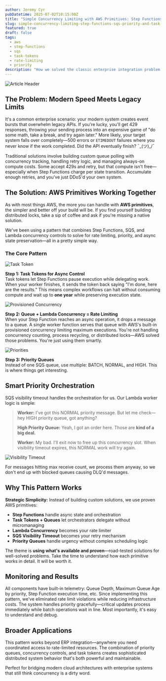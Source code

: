 ```yaml
---
author: Jeremy Cyr
pubDatetime: 2025-07-02T10:15:00Z
title: "Simple Concurrency Limiting with AWS Primitives: Step Functions and SQS for Priority-Based API Throttling"
slug: simple-concurrency-limiting-step-functions-sqs-priority-and-task-tokens.md
featured: true
draft: false
tags:
  - aws
  - step-functions
  - sqs
  - task-tokens
  - rate-limiting
  - priority
description: "How we solved the classic enterprise integration problem of connecting fast, modern systems to slow, rate-limited legacy APIs using AWS primitives: Step Functions, priority queues, and Lambda concurrency controls that turns rate limiting into a simple queueing problem."
---
```


![Article Header](/assets/blog1/article-header.png)

## The Problem: Modern Speed Meets Legacy Limits

It's a common enterprise scenario: your modern system creates event bursts that overwhelm legacy APIs. If you're lucky, you'll get 429 responses, throwing your sending process into an expensive game of "do some math, take a break, and try again later." More likely, your target system falls over completely—500 errors or `ETIMEDOUT` failures where you never know if the work completed. Did the API eventually finish? ¯\_(ツ)_/¯

Traditional solutions involve building custom queue polling with concurrency tracking, handling retry logic, and managing always-on compute costs. Some accept 429s and retry, but that compute isn't free—especially when Step Functions charge per state transition. Accumulate enough retries, and you've just DDoS'd your own system.

## The Solution: AWS Primitives Working Together

As with most things AWS, the more you can handle with **AWS primitives**, the simpler and better off your build will be. If you find yourself building distributed locks, take a sip of coffee and ask if you're missing a native solution.

We've been using a pattern that combines Step Functions, SQS, and Lambda concurrency controls to solve for rate limiting, priority, and async state preservation—all in a pretty simple way.

### The Core Pattern

![Task Token](/assets/blog1/task-token.png)

**Step 1: Task Tokens for Async Control**  
Task tokens let Step Functions pause execution while delegating work. When your worker finishes, it sends the token back saying "I'm done, here are the results." This means complex workflows can halt without consuming compute and wait up to **one year** while preserving execution state.

![Provisioned Concurrency](/assets/blog1/concurrency.png)

**Step 2: Queue + Lambda Concurrency = Rate Limiting**  
When your Step Function reaches an async operation, it drops a message to a queue. A single worker function serves that queue with AWS's built-in provisioned concurrency limiting maximum executions. You're not handling concurrency counting, process recycling, or distributed locks—AWS solved those problems. You're just using them smartly.

![Priorities](/assets/blog1/priorities.png)

**Step 3: Priority Queues**  
Instead of one SQS queue, use multiple: BATCH, NORMAL, and HIGH. This is where things get interesting.

## Smart Priority Orchestration

SQS visibility timeout handles the orchestration for us. Our Lambda worker logic is simple:

> **Worker:** I've got this NORMAL priority message. But let me check—hey HIGH priority queue, got anything?
>
> **High Priority Queue:** Yeah, I got an order here. Those are **kind of a big deal.**
>
> **Worker:** My bad. I'll exit now to free up this concurrency slot. When visibility timeout expires, this NORMAL work will try again.

![Visibility Timeout](/assets/blog1/vis-timeout.png)

For messages hitting max receive count, we process them anyway, so we don't end up with blocked queues causing DLQ'd messages.

## Why This Pattern Works

**Strategic Simplicity:** Instead of building custom solutions, we use proven AWS primitives:

- **Step Functions** handle async state and orchestration  
- **Task Tokens + Queues** let orchestrators delegate without micromanaging  
- **Lambda Concurrency** becomes your rate limiter  
- **SQS Visibility Timeout** becomes your retry mechanism  
- **Priority Queues** handle urgency without complex scheduling logic

The theme is **using what's available and proven**—road-tested solutions for well-solved problems. Take the time to understand how each primitive works in detail. It will be worth it.

## Monitoring and Results

All components have built-in telemetry: Queue Depth, Maximum Queue Age by priority, Step Function execution time, etc. Since implementing this pattern, we've eliminated rate limit violations while reducing infrastructure costs. The system handles priority gracefully—critical updates process immediately while batch operations wait in line. Most importantly, it's easy to understand and debug.

## Broader Applications

This pattern works beyond ERP integration—anywhere you need coordinated access to rate-limited resources. The combination of priority queues, concurrency controls, and task tokens creates sophisticated distributed system behavior that's both powerful and maintainable.

Perfect for bridging modern cloud architectures with enterprise systems that still think concurrency is a dirty word.
